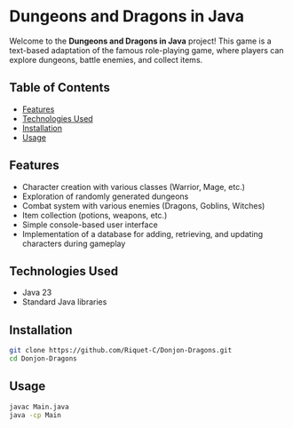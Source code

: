 # Dungeons and Dragons in Java

Welcome to the **Dungeons and Dragons in Java** project! This game is a text-based adaptation of the famous role-playing game, where players can explore dungeons, battle enemies, and collect items.

## Table of Contents

- [Features](#features)
- [Technologies Used](#technologies-used)
- [Installation](#installation)
- [Usage](#usage)

## Features

- Character creation with various classes (Warrior, Mage, etc.)
- Exploration of randomly generated dungeons
- Combat system with various enemies (Dragons, Goblins, Witches)
- Item collection (potions, weapons, etc.)
- Simple console-based user interface
- Implementation of a database for adding, retrieving, and updating characters during gameplay

## Technologies Used

- Java 23
- Standard Java libraries

## Installation

   ```bash
   git clone https://github.com/Riquet-C/Donjon-Dragons.git
   cd Donjon-Dragons
   ```
   
## Usage
   ```bash
   javac Main.java
  java -cp Main
  ```
